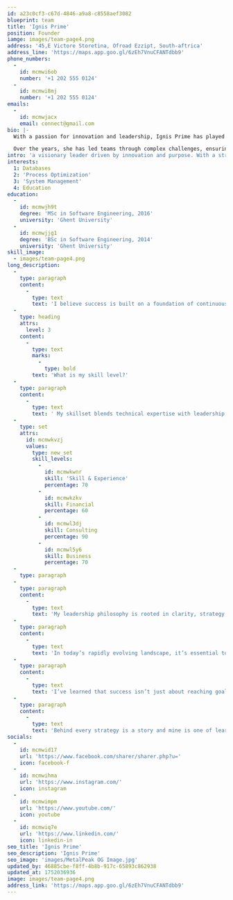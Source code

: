 ```yaml
---
id: a23c0cf3-c67d-4846-a9a8-c8558aef3082
blueprint: team
title: 'Ignis Prime'
position: Founder
iamge: images/team-page4.png
address: '45,E Victore Storetina, Ofroad Ezzipt, South-aftrica'
address_line: 'https://maps.app.goo.gl/6zEh7VnuCFANTdbb9'
phone_numbers:
  -
    id: mcmwi6ob
    number: '+1 202 555 0124'
  -
    id: mcmwi8mj
    number: '+1 202 555 0124'
emails:
  -
    id: mcmwjacx
    email: connect@gmail.com
bio: |-
  With a passion for innovation and leadership, Ignis Prime has played a pivotal role in shaping organizational growth and excellence. Her approach blends strategic vision with operational execution, driving both results and culture.

  Over the years, she has led teams through complex challenges, ensuring stability and scalability. Her commitment to impactful leadership and continuous improvement makes her a standout force in the industry.
intro: 'a visionary leader driven by innovation and purpose. With a strong foundation in software engineering and business strategy, I’ve dedicated my career to building scalable systems, empowering teams, and delivering sustainable growth. My focus is on transforming challenges into opportunities while fostering a culture of excellence and integrity.'
interests:
  1: Databases
  2: 'Process Optimization'
  3: 'System Management'
  4: Education
education:
  -
    id: mcmwjh9t
    degree: 'MSc in Software Engineering, 2016'
    university: 'Ghent University'
  -
    id: mcmwjjg1
    degree: 'BSc in Software Engineering, 2014'
    university: 'Ghent University'
skill_image:
  - images/team-page4.png
long_description:
  -
    type: paragraph
    content:
      -
        type: text
        text: 'I believe success is built on a foundation of continuous learning, strategic thinking, and clear communication. My journey has been shaped by challenges that demanded resilience and collaboration qualities I bring into every project and team I lead.'
  -
    type: heading
    attrs:
      level: 3
    content:
      -
        type: text
        marks:
          -
            type: bold
        text: 'What is my skill level?'
  -
    type: paragraph
    content:
      -
        type: text
        text: ' My skillset blends technical expertise with leadership experience across various business domains. I specialize in driving transformation through smart systems, effective communication, and data-informed decisions.'
  -
    type: set
    attrs:
      id: mcmwkvzj
      values:
        type: new_set
        skill_levels:
          -
            id: mcmwkwnr
            skill: 'Skill & Experience'
            percentage: 70
          -
            id: mcmwkzkv
            skill: Financial
            percentage: 60
          -
            id: mcmwl3dj
            skill: Consulting
            percentage: 90
          -
            id: mcmwl5y6
            skill: Business
            percentage: 70
  -
    type: paragraph
  -
    type: paragraph
    content:
      -
        type: text
        text: 'My leadership philosophy is rooted in clarity, strategy, and purpose. I believe that every challenge presents an opportunity for innovation and growth when approached with the right mindset and collaboration.'
  -
    type: paragraph
    content:
      -
        type: text
        text: 'In today’s rapidly evolving landscape, it’s essential to stay adaptable. I emphasize user-centric design, data-driven decision-making, and the integration of technology to streamline business operations and enhance customer experiences.'
  -
    type: paragraph
    content:
      -
        type: text
        text: 'I’ve learned that success isn’t just about reaching goals it’s about the journey, the people you grow with, and the systems you build along the way. I’m committed to fostering environments where teams thrive, ideas flourish, and impact is lasting.'
  -
    type: paragraph
    content:
      -
        type: text
        text: 'Behind every strategy is a story and mine is one of learning, building, and leading with intention. I continue to grow through curiosity, resilience, and a passion for solving real-world problems with smart, scalable solutions.'
socials:
  -
    id: mcmwid17
    url: 'https://www.facebook.com/sharer/sharer.php?u='
    icon: facebook-f
  -
    id: mcmwihma
    url: 'https://www.instagram.com/'
    icon: instagram
  -
    id: mcmwimpm
    url: 'https://www.youtube.com/'
    icon: youtube
  -
    id: mcmwiq7e
    url: 'https://www.linkedin.com/'
    icon: linkedin-in
seo_title: 'Ignis Prime'
seo_description: 'Ignis Prime'
seo_image: 'images/MetalPeak OG Image.jpg'
updated_by: 46885cbe-f8ff-4b8b-917c-65893c862938
updated_at: 1752036936
image: images/team-page4.png
address_link: 'https://maps.app.goo.gl/6zEh7VnuCFANTdbb9'
---
```

